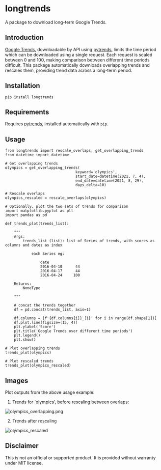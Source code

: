 # longtrends

A package to download long-term Google Trends.

## Introduction

[Google Trends](https://trends.google.com/trends), downloadable by API using [pytrends](https://pypi.org/project/pytrends/), limits the time period which can be downloaded using a single request. Each request is scaled between 0 and 100, making comparison between different time periods difficult. This package automatically downloads overlapping trends and rescales them, providing trend data across a long-term period.

## Installation

`pip install longtrends`

## Requirements

Requires [pytrends](https://pypi.org/project/pytrends/), installed automatically with `pip`.

## Usage

```
from longtrends import rescale_overlaps, get_overlapping_trends
from datetime import datetime

# Get overlapping trends
olympics = get_overlapping_trends(
                                keyword='olympics',
                                start_date=datetime(2021, 7, 4),
                                end_date=datetime(2021, 8, 29),
                                days_delta=10)

# Rescale overlaps
olympics_rescaled = rescale_overlaps(olympics)

# Optionally, plot the two sets of trends for comparison
import matplotlib.pyplot as plt
import pandas as pd

def trends_plot(trends_list):

    """
    Args:
        trends_list (list): list of Series of trends, with scores as columns and dates as index

            each Series eg:

                date
                2016-04-10      44
                2016-04-17      44
                2016-04-24     100

    Returns:
        NoneType

    """

    # concat the trends together
    df = pd.concat(trends_list, axis=1)

    df.columns = [f'{df.columns[i]}_{i}' for i in range(df.shape[1])]
    df.plot.line(figsize=(15, 4))
    plt.ylabel('Score')
    plt.title('Google Trends over different time periods')
    plt.legend()
    plt.show()

# Plot overlapping trends
trends_plot(olympics)

# Plot rescaled trends
trends_plot(olympics_rescaled)
```

## Images

Plot outputs from the above usage example:

1. Trends for 'olympics', before rescaling between overlaps:

![olympics_overlapping.png](/assets/images/olympics_overlapping.png)

2. Trends after rescaling

![olympics_rescaled](/assets/images/olympics_rescaled.png)

## Disclaimer

This is not an official or supported product. It is provided without warranty under MIT license.
